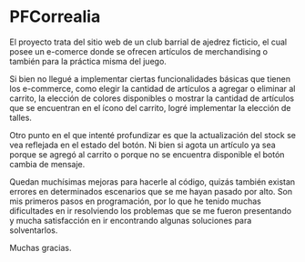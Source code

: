 # PFCorrealia

El proyecto trata del sitio web de un club barrial de ajedrez ficticio, el cual posee un e-comerce donde se ofrecen artículos de merchandising o también para la práctica misma del juego.

Si bien no llegué a implementar ciertas funcionalidades básicas que tienen los e-commerce, como elegir la cantidad de artículos a agregar o eliminar al carrito, la elección de colores disponibles o mostrar la cantidad de artículos que se encuentran en el ícono del carrito, logré implementar la elección de talles.

Otro punto en el que intenté profundizar es que la actualización del stock se vea reflejada en el estado del botón. Ni bien si agota un artículo ya sea porque se agregó al carrito o porque no se encuentra disponible el botón cambia de mensaje.

Quedan muchísimas mejoras para hacerle al código, quizás también existan errores en determinados escenarios que se me hayan pasado por alto. Son mis primeros pasos en programación, por lo que he tenido muchas dificultades en ir resolviendo los problemas que se me fueron presentando y mucha satisfacción en ir encontrando algunas soluciones para solventarlos.

Muchas gracias. 